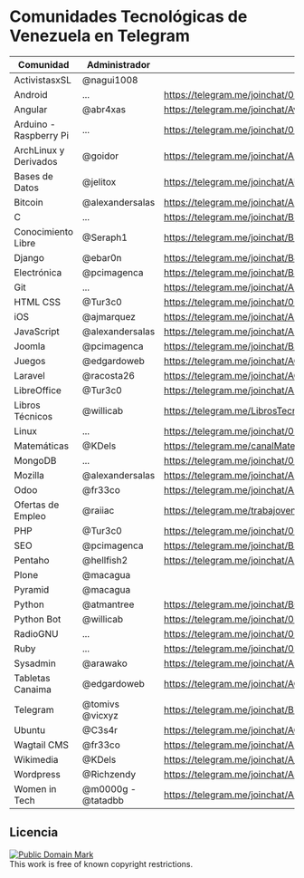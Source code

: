 # Comunidades Tecnológicas de Venezuela en Telegram

| Comunidad | Administrador | Link |
|-----------|---------------|------|
| ActivistasxSL | @nagui1008 |  |
| Android | ... | https://telegram.me/joinchat/02a165bf0194a49955c7307bfbb485fe |
| Angular | @abr4xas | https://telegram.me/joinchat/Avf6cQF1RpKDDuKz6gxxTg |
| Arduino - Raspberry Pi | ... | https://telegram.me/joinchat/05dbbe5f020e87a4af775773f4c50c7d |
| ArchLinux y Derivados | @goidor | https://telegram.me/joinchat/ARkABQN7Z_kugtZg_rI41g |
| Bases de Datos | @jelitox | https://telegram.me/joinchat/AUPtdgBLpGYJOgkZD2r1ZQ |
| Bitcoin | @alexandersalas | https://telegram.me/joinchat/AEmIhgCcYlh23KxkOZC3-w |
| C | ... | https://telegram.me/joinchat/BlwNNgIMJ1_Hn29Nak-tCg |
| Conocimiento Libre | @Seraph1 | https://telegram.me/joinchat/B9JUAATRuqeYAxaGYLq-ng |
| Django | @ebar0n | https://telegram.me/joinchat/BJxZXQGEslbc0kdty8hRbQ |
| Electrónica | @pcimagenca | https://telegram.me/joinchat/BSBThwFGutF_W1aKazPfhQ |
| Git      | ...      | https://telegram.me/joinchat/AbiOpAbSglSfdX59ltMoaA |
| HTML CSS | @Tur3c0  | https://telegram.me/joinchat/005e145000398d19d248cb8a050bb3c4 |
| iOS | @ajmarquez | https://telegram.me/joinchat/AH2ZUgIUXVcougUIOTurtg |
| JavaScript | @alexandersalas | https://telegram.me/joinchat/AEmIhgESr_SYDRjZ_FKMdA |
| Joomla | @pcimagenca | https://telegram.me/joinchat/BSBThwEBgP3723Tmij0lnw |
| Juegos | @edgardoweb | https://telegram.me/joinchat/AGqisAA-jlmIAAihME16vg |
| Laravel | @racosta26 | https://telegram.me/joinchat/AGNQ9wH6mld3_Ut2l2a2SQ |
| LibreOffice | @Tur3c0 | https://telegram.me/joinchat/AF4UUAaLYyha1eOqxOTi6g |
| Libros Técnicos | @willicab | https://telegram.me/LibrosTecnicos |
| Linux | ... | https://telegram.me/joinchat/054da39e01da7a3cc1723d1af5b1512d |
| Matemáticas | @KDels | https://telegram.me/canalMatematicas |
| MongoDB | ... | https://telegram.me/joinchat/02fb5338009af29975c7d694d2aec965 |
| Mozilla | @alexandersalas | https://telegram.me/joinchat/AEmIhgDedkCS2qtzWKccfg |
| Odoo | @fr33co | https://telegram.me/joinchat/AFVMlQOdvSuOxq6UMtX7pw |
| Ofertas de Empleo | @raiiac | https://telegram.me/trabajovenezuela |
| PHP | @Tur3c0 | https://telegram.me/joinchat/005e145001e2961cc7c3a70a19d98e4e |
| SEO | @pcimagenca | https://telegram.me/joinchat/BSBThwXSgx0-XiGZL6P6fQ |
| Pentaho | @hellfish2 | https://telegram.me/joinchat/AEwPSwN8d4tJZOj7VYKK6A
| Plone | @macagua | |
| Pyramid | @macagua | |
| Python | @atmantree | https://telegram.me/joinchat/BG6gzwGzSvRriv6QHXp3Mg |
| Python Bot | @willicab | https://telegram.me/joinchat/00ab7c2601b7e76d92a127df3c7848b4 |
| RadioGNU | ... | https://telegram.me/joinchat/000c551d006cb38838b643d7e8229885 |
| Ruby | ... | https://telegram.me/joinchat/054da39e01c4d63327e76bac35bfce64 |
| Sysadmin | @arawako | https://telegram.me/joinchat/AFT7wgHj7P78EbpSjZE2_g |
| Tabletas Canaima | @edgardoweb | https://telegram.me/joinchat/AGqisAI0UHkuBQDbuWm34g |
| Telegram | @tomivs @vicxyz | https://telegram.me/joinchat/BLlObgMpXoIo_-jwoU62pQ |
| Ubuntu | @C3s4r | https://telegram.me/joinchat/AGDeAgB4EN5fyzNjpYL8gg |
| Wagtail CMS | @fr33co | https://telegram.me/joinchat/AFVMlQTWq-3CcTsvGDhO-g |
| Wikimedia | @KDels | https://telegram.me/joinchat/A_r8aANpuUZ1QQC8y3FBCA |
| Wordpress | @Richzendy | https://telegram.me/joinchat/AJklfwGsNaJG9whBmKQbcQ |
| Women in Tech | @m0000g - @tatadbb | https://telegram.me/joinchat/AHYIZwXNXZRN2ISdm9bEzQ |

## Licencia

<p>
<a rel="license" href="http://creativecommons.org/publicdomain/mark/1.0/">
<img src="http://i.creativecommons.org/p/mark/1.0/88x31.png"
     style="border-style: none;" alt="Public Domain Mark" />
</a>
<br />
This work is free of known copyright restrictions.
</p>
